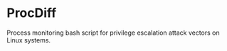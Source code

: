 # ProcDiff
Process monitoring bash script for privilege escalation attack vectors on Linux systems.
